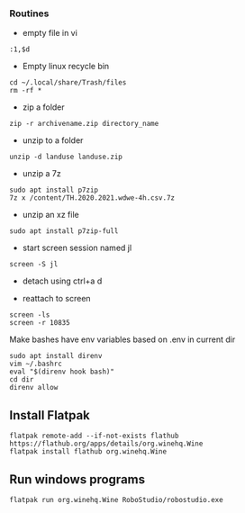 ### Routines
* empty file in vi

```
:1,$d
```
* Empty linux recycle bin

```
cd ~/.local/share/Trash/files
rm -rf *
```
* zip a folder

```
zip -r archivename.zip directory_name
```
* unzip to a folder

```
unzip -d landuse landuse.zip
```

* unzip a 7z

```
sudo apt install p7zip
7z x /content/TH.2020.2021.wdwe-4h.csv.7z
```
* unzip an xz file
```
sudo apt install p7zip-full

```

* start screen session named jl

```
screen -S jl
```

* detach using ctrl+a d

* reattach to screen

```
screen -ls
screen -r 10835
```

Make bashes have env variables based on .env in current dir
```
sudo apt install direnv
vim ~/.bashrc
eval "$(direnv hook bash)"
cd dir
direnv allow
```

## Install Flatpak
```
flatpak remote-add --if-not-exists flathub https://flathub.org/apps/details/org.winehq.Wine
flatpak install flathub org.winehq.Wine

```

## Run windows programs
```
flatpak run org.winehq.Wine RoboStudio/robostudio.exe
```